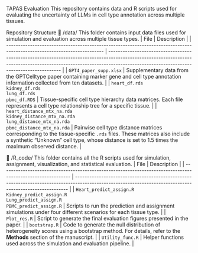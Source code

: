 TAPAS Evaluation
This repository contains data and R scripts used for evaluating the uncertainty of LLMs in cell type annotation across multiple tissues.

Repository Structure
📁 /data/
This folder contains input data files used for simulation and evaluation across multiple tissue types.
| File                                                                                                                    | Description                                                                                                                                                                                                            |
| ----------------------------------------------------------------------------------------------------------------------- | ---------------------------------------------------------------------------------------------------------------------------------------------------------------------------------------------------------------------- |
| `GPT4_paper_supp.xlsx`                                                                                                  | Supplementary data from the GPTCelltype paper containing marker gene and cell type annotation information collected from ten datasets.                                                                                 |
| `heart_df.rds`<br>`kidney_df.rds`<br>`lung_df.rds`<br>`pbmc_df.RDS`                                                     | Tissue-specific cell type hierarchy data matrices. Each file represents a cell type relationship tree for a specific tissue.                                                                                           |
| `heart_distance_mtx_na.rda`<br>`kidney_distance_mtx_na.rda`<br>`lung_distance_mtx_na.rda`<br>`pbmc_distance_mtx_na.rda` | Pairwise cell type distance matrices corresponding to the tissue-specific `.rds` files. These matrices also include a synthetic “Unknown” cell type, whose distance is set to 1.5 times the maximum observed distance. |

📁 /R_code/
This folder contains all the R scripts used for simulation, assignment, visualization, and statistical evaluation.
| File                                                                                                        | Description                                                                                                                                               |
| ----------------------------------------------------------------------------------------------------------- | --------------------------------------------------------------------------------------------------------------------------------------------------------- |
| `Heart_predict_assign.R`<br>`Kidney_predict_assign.R`<br>`Lung_predict_assign.R`<br>`PBMC_predict_assign.R` | Scripts to run the prediction and assignment simulations under four different scenarios for each tissue type.                                             |
| `Plot_res.R`                                                                                                | Script to generate the final evaluation figures presented in the paper.                                                                                   |
| `bootstrap.R`                                                                                               | Code to generate the null distribution of heterogeneity scores using a bootstrap method. For details, refer to the **Methods** section of the manuscript. |
| `Utility_func.R`                                                                                            | Helper functions used across the simulation and evaluation pipeline.                                                                                      |

